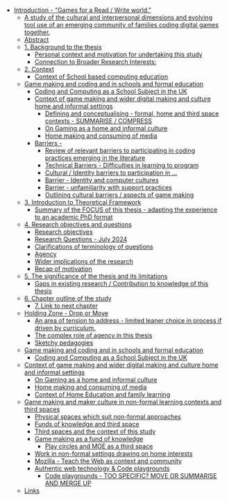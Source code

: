 -   [Introduction - "Games for a Read / Write
    world."](#introduction---games-for-a-read-write-world.)
    -   [A study of the cultural and interpersonal dimensions and
        evolving tool use of an emerging community of families coding
        digital games
        together.](#a-study-of-the-cultural-and-interpersonal-dimensions-and-evolving-tool-use-of-an-emerging-community-of-families-coding-digital-games-together.)
    -   [Abstract](#abstract)
    -   [1. Background to the thesis](#background-to-the-thesis)
        -   [Personal context and motivation for undertaking this
            study](#personal-context-and-motivation-for-undertaking-this-study)
        -   [Connection to Broader Research
            Interests:](#connection-to-broader-research-interests)
    -   [2. Context](#context)
        -   [Context of School based computing
            education](#context-of-school-based-computing-education)
    -   [Game making and coding and in schools and formal
        education](#game-making-and-coding-and-in-schools-and-formal-education)
        -   [Coding and Computing as a School Subject in the
            UK](#coding-and-computing-as-a-school-subject-in-the-uk)
        -   [Context of game making and wider digital making and culture
            home and informal
            settings](#context-of-game-making-and-wider-digital-making-and-culture-home-and-informal-settings)
            -   [Defining and conceptualising - formal, home and third
                space contexts - SUMMARISE /
                COMPRESS](#defining-and-conceptualising---formal-home-and-third-space-contexts---summarise-compress)
            -   [On Gaming as a home and informal
                culture](#on-gaming-as-a-home-and-informal-culture)
            -   [Home making and consuming of
                media](#home-making-and-consuming-of-media)
        -   [Barriers -](#barriers--)
            -   [Review of relevant barriers to participating in coding
                practices emerging in the
                literature](#review-of-relevant-barriers-to-participating-in-coding-practices-emerging-in-the-literature)
            -   [Technical Barriers - Difficulties in learning to
                program](#technical-barriers---difficulties-in-learning-to-program)
            -   [Cultural / Identity barriers to participation in
                ...](#cultural-identity-barriers-to-participation-in)
            -   [Barrier - Identity and computer
                cultures](#barrier---identity-and-computer-cultures)
            -   [Barrier - unfamiliarity with support
                practices](#barrier---unfamiliarity-with-support-practices)
            -   [Outlining cultural barriers / aspects of game
                making](#outlining-cultural-barriers-aspects-of-game-making)
    -   [3. Introduction to Theoretical
        Framework](#introduction-to-theoretical-framework)
        -   [Summary of the FOCUS of this thesis - adapting the
            experience to an academic PhD
            format](#summary-of-the-focus-of-this-thesis---adapting-the-experience-to-an-academic-phd-format)
    -   [4. Research objectives and
        questions](#research-objectives-and-questions)
        -   [Research objectives](#research-objectives)
        -   [Research Questions - July
            2024](#research-questions---july-2024)
        -   [Clarifications of terminology of
            questions](#clarifications-of-terminology-of-questions)
        -   [Agency](#agency)
        -   [Wider implications of the
            research](#wider-implications-of-the-research)
        -   [Recap of motivation](#recap-of-motivation)
    -   [5. The significance of the thesis and its
        limitations](#the-significance-of-the-thesis-and-its-limitations)
        -   [Gaps in existing research / Contribution to knowledge of
            this
            thesis](#gaps-in-existing-research-contribution-to-knowledge-of-this-thesis)
    -   [6. Chapter outline of the study](#chapter-outline-of-the-study)
        -   [7. Link to next chapter](#link-to-next-chapter)
    -   [Holding Zone - Drop or Move](#holding-zone---drop-or-move)
        -   [An area of tension to address - limited leaner choice in
            process if driven by
            curriculum.](#an-area-of-tension-to-address---limited-leaner-choice-in-process-if-driven-by-curriculum.)
        -   [The complex role of agency in this
            thesis](#the-complex-role-of-agency-in-this-thesis)
        -   [Sketchy pedagogies](#sketchy-pedagogies)
    -   [Game making and coding and in schools and formal
        education](#game-making-and-coding-and-in-schools-and-formal-education-1)
        -   [Coding and Computing as a School Subject in the
            UK](#coding-and-computing-as-a-school-subject-in-the-uk-1)
    -   [Context of game making and wider digital making and culture
        home and informal
        settings](#context-of-game-making-and-wider-digital-making-and-culture-home-and-informal-settings-1)
        -   [On Gaming as a home and informal
            culture](#on-gaming-as-a-home-and-informal-culture-1)
        -   [Home making and consuming of
            media](#home-making-and-consuming-of-media-1)
        -   [Context of Home Education and family
            learning](#context-of-home-education-and-family-learning)
    -   [Game making and maker culture in non-formal learning contexts
        and third
        spaces](#game-making-and-maker-culture-in-non-formal-learning-contexts-and-third-spaces)
        -   [Physical spaces which suit non-formal
            approaches](#physical-spaces-which-suit-non-formal-approaches)
        -   [Funds of knowledge and third
            space](#funds-of-knowledge-and-third-space)
        -   [Third spaces and the context of this
            study](#third-spaces-and-the-context-of-this-study)
        -   [Game making as a fund of
            knowledge](#game-making-as-a-fund-of-knowledge)
            -   [Play circles and MOE as a third
                space](#play-circles-and-moe-as-a-third-space)
        -   [Work in non-formal settings drawing on home
            interests](#work-in-non-formal-settings-drawing-on-home-interests)
        -   [Mozilla - Teach the Web as context and
            community](#mozilla---teach-the-web-as-context-and-community)
        -   [Authentic web technology & Code
            playgrounds](#authentic-web-technology-code-playgrounds)
            -   [Code playgrounds - TOO SPECIFIC? MOVE OR SUMMARISE AND
                MERGE
                UP](#code-playgrounds---too-specific-move-or-summarise-and-merge-up)
    -   [Links](#links)
